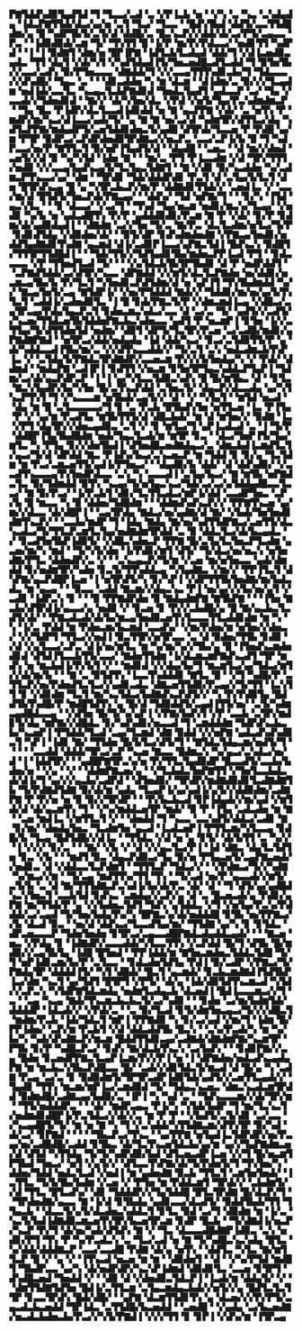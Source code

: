 ▛▇▜▟▟▚▟▉▜▄▟▜▟▝▜▝▜▃▃▞▃▟▝▃▝▞▛▐▃▙▝▅▝▝▞▚▝▃▝▚▃▝▃▚▟▄▟▄▝▐▟▃▛▇▜▜▟▞▟▃▞▄▞▅▝▃▜▝▜▃▞▝▜▃▃▝▝█▟▚▜▙▟▝▟▟▜▞▃▃▜▜▟█▟▆▞▄▝█▝▚▟▛▜▙▜▞▃▜▞▟▝▟▟█▞▃▝█▃▚▃▛▞▞▟▟▞▟▞▃▞▛▜▞▃▄▃▃▝▛▃▝▝▐▟▉▟▉▟▞▃▆▝▜▞▝▜▚▜▜▝█▝▐▞▛▝▆▞▛▞▛▟▃▃▞▝▅▟▊▜▜▝▚▟▛▟▝▝▐▝▐▝▉▟▇▜▝▟▆▞▅▝█▛▐▛▇▝▐▟▜▃▙▜▃▟▄▟▝▟▟▞▜▝▞▟▐▃▅▟▉▃▄▟▃▝▜▜▝▟▄▜▝▞▟▞▚▜▝▞▚▟▜▟▄▟▐▜▞▜▅▃▅▟█▃▟▜▃▟▟▝▜▝▉▜▅▜▙▞▞▃▃▞▃▟▚▝▉▞▛▜▅▃▃▃▝▟▇▟▟▞▜▝▞▞▃▃▄▜▜▜▚▟▊▃▙▞▜▝▜▟▃▃▃▞▞▟▚▟█▞▝▜▄▃▝▃▝▝▝▟▊▃▟▟▅▝▚▝▆▝▟▃▆▝▝▟▐▟▆▞▃▝▉▞▞▞▜▃▄▟▆▝▅▟▐▟▞▃▃▜▃▝▚▃▄▃▜▃▙▛▇▟▊▟▝▜▅▟▃▜▄▟▜▝▄▟▃▃▛▝▃▞▝▜▄▝▞▃▃▟▞▞▜▟▅▟▊▟▝▝▇▞▞▝▟▞▚▜▅▞▟▃▝▞▛▟▝▞▅▜▞▜▄▞▛▃▚▟▆▟▆▃▛▝▝▜▄▝█▃▝▛▐▟▛▞▟▃▜▃▃▟▐▟▊▟▟▝▅▝▇▝▄▃▛▛▇▝▞▟▞▝▃▝▅▜▚▝▛▝▆▟▛▞▆▞▚▃▞▟▐▃▃▞▄▟▞▜▞▝▄▝▇▝▇▝▅▞▃▞▟▝▚▟▆▜▛▞▟▜▜▃▞▟▄▝▚▟▜▃▛▛▇▞▆▟▄▟▛▜▞▃▅▜▟▟▊▟▅▃▜▞▄▟█▝▟▜▛▟▞▜▃▃▅▝▛▝▛▟█▝▄▞▆▝▛▜▛▝▉▟▛▃▞▃▛▟▛▟▅▟▉▜▛▟▇▃▞▞▅▃▛▃▝▃▃▞▃▛▐▞▙▝▉▝▜▝▚▟▛▃▃▞▅▞▛▝▇▜▜▃▜▝▉▞▅▛▐▜▄▟▜▞▟▝▝▟▄▟█▝▝▃▅▃▝▝▟▝▆▞▞▟▅▟▝▃▅▜▞▞▟▝▉▝▚▞▚▜▟▝▐▟▅▝▇▝▝▝▆▞▃▝▛▜▝▛▐▃▃▟▆▝▞▟▝▜▛▞▜▜▜▞▅▟▉▝▞▞▃▃▄▜▄▟▚▃▄▜▞▜▃▜▄▃▜▟▇▜▝▝▇▝▞▟▊▝▉▞▚▃▟▟▅▝▚▞▃▟▆▃▛▜▚▃▃▞▄▞▝▟▆▝▝▜▛▟▊▝▜▟▞▟▟▟▛▟▊▝▛▃▜▝▟▝▃▜▄▞▙▜▃▜▝▟▅▝█▜▛▟▚▃▄▝█▝▄▝▚▜▛▃▙▃▛▞▆▞▛▝▟▟▇▟▊▜▜▟▞▞▝▃▅▟▐▃▝▞▝▃▃▞▆▞▟▝█▜▟▜▞▜▅▃▛▟▞▛▇▃▄▞▝▝▟▟▚▞▝▜▟▝▅▛▇▞▜▝▝▝▊▞▚▝▐▜▟▝▄▃▚▜▃▝▝▝▊▝▟▃▃▞▝▞▃▞▜▝▝▜▚▟▝▜▄▞▅▃▆▝▅▟▊▞▆▃▚▞▜▃▄▞▝▞▅▟▊▝▚▞▙▝▅▝▄▟▃▟█▜▚▝▛▞▛▝▄▟▟▟▉▟▊▞▛▃▆▝▇▝▛▝▞▟▞▝▊▞▛▝▊▟▆▞▟▞▄▟▉▟▄▟▐▝▝▟▇▟▆▝▃▞▞▜▅▝▜▞▃▝▇▞▛▃▝▟▃▜▃▟▆▞▅▜▃▞▜▞▛▝▊▟▊▟▜▟▄▝▞▟▉▟▅▞▟▞▝▝▉▜▞▟▛▝▊▟▚▟▆▟▅▟▇▝▞▛▇▃▄▜▅▟▊▞▅▟▟▜▄▟▇▟▊▜▚▟▇▝▄▃▆▟▝▟▐▞▃▟▊▛▐▃▃▞▄▛▇▃▜▟▐▝█▟▚▃▚▝▉▟█▜▞▜▜▜▛▜▜▟█▟▐▝▝▝▜▟▞▜▜▞▞▜▟▜▄▟▊▜▙▞▆▟▅▃▛▛▐▃▟▝▛▜▝▝▊▟▃▃▃▃▝▞▛▝▜▜▅▟▜▃▟▝▜▞▝▝▝▞▄▜▟▃▙▜▙▜▛▜▙▟▊▝▟▝▛▝▅▟▛▟▟▜▝▝▃▛▇▟▜▟▟▞▃▞▟▜▛▞▚▃▃▝▟▛▇▟▟▝▞▞▆▜▞▟▃▜▃▛▇▟▅▝▅▞▟▟▊▞▅▃▆▃▄▜▙▞▙▝▛▞▜▃▜▝▚▜▅▟▊▃▛▟▜▟▆▞▟▝▅▝▄▛▐▜▝▜▚▜▙▟▆▟▟▝▚▞▞▝▇▃▄▜▅▜▞▃▄▝▇▜▟▛▐▞▝▞▅▞▛▜▟▟▟▝▇▟▞▞▝▜▟▟▊▞▆▞▅▞▄▞▙▜▚▜▃▜▝▃▟▟▐▞▃▟▅▟▉▜▃▝▐▝█▝▊▟▞▛▇▃▜▞▛▝▞▟▆▃▆▟▐▃▄▝▞▟█▃▞▃▄▜▛▃▄▞▛▟▄▜▄▃▛▃▜▝▊▟▅▃▆▃▚▟▃▞▃▃▝▟▝▃▞▃▝▜▞▝▄▟▜▞▞▃▟▜▞▞▚▃▅▞▜▜▟▃▅▜▙▜▟▟▅▛▇▃▙▃▚▟▅▃▃▝▄▟▜▝▛▝▅▃▆▛▐▝▊▜▅▝▐▞▞▃▜▜▄▞▜▞▟▜▜▟▅▜▟▝▅▟▆▞▝▟▉▜▝▟▛▜▞▜▃▜▛▞▛▃▅▝▃▞▃▟█▞▆▟▊▞▄▛▇▟▇▛▇▟▝▝▅▜▛▃▞▟▟▞▅▟▄▟▄▝▐▟▝▟▟▞▚▃▞▝▊▃▞▃▜▟▉▜▜▞▛▝▄▝▟▞▚▟▟▃▃▟▐▜▙▞▆▞▃▝▞▞▟▜▚▃▃▟▟▞▞▝▜▞▃▜▝▃▚▝▅▟▃▟▆▃▙▜▚▛▐▃▝▞▝▃▜▟▄▜▞▛▇▟▃▜▛▟▇▟▛▞▃▃▅▃▆▝▛▞▞▞▙▜▅▟▄▞▚▝▞▝▛▟▞▝▟▟▆▟▝▝▆▟▄▛▇▝▃▟▐▛▐▝▊▟▜▜▝▞▅▃▆▝▊▜▅▜▛▜▄▃▚▟▟▃▛▜▄▛▐▝▜▟▆▞▃▞▟▞▄▃▛▟▛▃▛▝▐▝▐▝▄▞▚▜▃▃▜▟▉▃▚▟▚▝█▝█▞▆▜▙▃▝▟▝▝▊▜▃▝▇▃▚▜▄▟▛▞▙▞▚▜▅▝█▞▃▜▚▃▛▟▟▝▃▜▅▃▜▞▝▟▄▃▛▞▟▃▃▟▄▝▄▞▚▜▚▃▛▜▚▜▝▜▝▞▚▃▃▃▆▝▅▜▙▟▞▃▄▜▞▞▝▟▝▝▞▝▚▜▄▜▝▝▆▜▟▝▅▃▟▝▝▟▄▝▆▝█▝▃▜▃▃▃▃▃▞▜▝▊▝▃▝▛▃▙▝█▜▙▟▚▜▅▝▅▜▜▃▅▝▐▃▝▛▐▜▄▝▛▝▞▝▄▞▆▝▛▃▟▜▄▝▆▜▙▜▜▜▞▟▝▟█▃▙▟▞▝▆▝▟▝▆▜▅▞▞▝▉▟▇▝▐▃▝▞▛▜▝▟▄▜▛▞▞▟▅▃▄▟▉▃▝▃▜▝▞▝▊▝▆▜▃▞▜▝▄▛▐▃▟▃▟▝▃▝▐▝▜▞▛▝▟▟█▛▐▜▄▜▙▟█▟▆▝▅▟▞▜▄▃▜▃▟▞▆▝▆▜▛▝▊▃▝▝▟▃▞▜▅▛▐▜▞▜▄▞▆▜▃▝▚▝▛▜▄▝▊▞▞▟▅▜▙▟▐▝▟▜▅▟█▃▅▟▇▟▄▃▞▃▝▟▆▃▙▟▐▃▆▟▜▃▜▞▄▃▞▜▞▟▝▟▛▟▟▝▇▃▝▛▐▟▚▞▙▃▞▃▚▃▅▃▛▝▆▝▜▟▟▝▊▝▊▞▄▝▜▃▜▟▆▝▆▝▛▃▞▃▆▃▅▜▜▞▄▟▐▞▛▜▅▃▞▝▝▟▄▟▉▞▙▝▟▟▞▝▟▝▟▟▚▟▉▞▝▞▃▃▟▜▚▃▃▃▄▜▚▜▅▟▛▟▃▃▝▃▚▝▚▝▃▃▃▟▐▝▃▜▄▞▙▃▞▝▇▝▆▜▙▝▅▛▇▟▃▜▃▝▉▞▜▟▆▟▟▝▉▜▚▝▚▃▄▞▜▞▅▜▄▃▚▃▞▜▟▞▃▞▃▞▄▜▟▟▄▟█▃▃▜▃▃▞▝▇▝▉▞▛▃▞▝▐▞▛▃▙▜▝▟▊▞▜▃▜▜▃▟▃▞▆▛▐▞▟▟▝▃▃▟▛▜▅▃▝▃▛▞▙▝█▝▆▃▃▝▚▝▉▝▟▟▅▞▜▟█▟▆▝▝▝▟▟▆▟▚▟▚▃▛▞▞▝▛▛▇▜▚▃▅▝▄▞▆▞▞▟▃▃▝▟▞▟█▛▐▝▝▃▄▜▛▟▄▝▇▟▃▞▅▞▄▟▇▞▟▝▇▞▝▞▙▟▞▜▅▜▅▟▊▟▇▜▚▃▛▞▝▝▃▃▙▞▆▟▛▝▜▝▐▟▄▝▇▟▄▝▇▞▅▞▚▟▜▜▟▛▇▃▞▃▅▜▜▞▟▃▚▃▟▃▞▜▞▜▜▃▛▃▆▜▃▜▄▞▅▟▇▟▆▜▛▟▟▝▃▝▉▝▟▟▃▜▃▞▟▞▙▃▄▟▃▝▞▝▊▃▟▜▅▜▙▛▐▟▉▜▞▝▞▟█▃▚▟▅▃▛▝▛▛▇▝█▞▃▜▄▜▃▜▅▃▛▜▃▟▆▝▄▃▅▞▆▞▚▝▆▟▝▝▜▞▚▜▞▟▅▝▐▞▛▟▊▞▆▜▝▟▜▞▝▜▞▟▃▞▅▞▅▃▚▝▅▜▅▟▇▞▛▜▃▝▟▟▅▟▛▞▃▝▞▝▝▃▚▃▄▃▛▞▜▞▆▝▞▃▅▝▆▞▅▜▅▃▃▝▄▟▞▟▆▟▟▝▊▞▅▟▆▜▛▞▚▟▅▝▊▃▜▞▜▜▚▟▟▃▄▝▚▜▄▟▇▃▝▞▆▞▞▝▛▛▐▜▃▜▝▟▚▛▇▞▄▃▛▟█▛▐▃▅▝▐▝▅▜▛▟▜▞▚▝▊▞▚▛▐▝▞▟▛▜▜▜▙▜▅▟▇▞▆▞▙▟▃▟▃▝▆▝▄▃▄▝▝▝▉▃▃▝▃▟▟▝▇▃▆▞▞▟▄▃▚▃▝▛▐▝▅▞▄▞▞▞▙▞▅▞▄▜▝▞▃▟▊▝▐▟▛▃▚▝▊▝▝▝▉▝▛▛▇▟▛▟▅▝▉▝▇▟▄▟▆▛▇▝▇▜▙▛▇▝▝▝▐▜▅▝▇▃▙▞▟▜▛▟▐▞▄▃▃▞▄▝▅▟▉▝▞▝▊▃▅▝▊▝▛▞▞▃▙▟█▞▄▝█▝▇▞▄▃▙▃▜▃▟▜▞▟▞▝▝▛▇▃▟▃▟▞▟▞▙▞▆▃▄▜▅▟▉▃▅▜▚▜▃▃▃▜▜▃▟▟▊▟▆▝▆▝▚▝▚▝▐▞▃▝▛▟▟▝▆▝▛▟▅▃▆▞▙▃▆▟▝▃▃▟▚▞▝▞▆▞▛▟▅▞▆▝▅▜▅▞▞▟▅▃▞▝▞▞▜▟▛▜▝▜▜▃▞▞▅▟▐▝▉▃▜▜▛▞▅▜▛▃▃▝▃▝▟▝▉▟▅▞▜▜▙▝▊▟▉▝▞▟▝▞▄▜▃▃▞▃▛▃▝▟▐▞▅▞▆▜▃▝▆▝▚▞▆▞▚▞▞▜▙▞▄▝█▝▐▜▅▟▚▃▆▟▅▟▊▟▝▟▜▟▐▜▃▃▙▜▜▞▃▃▞▝▇▟▅▜▜▟▆▝▐▞▟▃▆▃▆▛▇▟▚▃▟▜▝▜▛▝▆▟▚▝▅▝▆▃▙▟▐▞▛▞▙▜▝▞▝▝▆▟▊▟▝▞▞▟▄▞▙▞▜▝▆▃▆▜▃▞▄▞▜▟▃▞▆▜▞▞▟▞▆▞▙▝▝▝▇▝▃▝▉▜▟▜▚▝▐▃▃▜▚▟▟▟▊▝▇▜▃▝█▝▝▞▜▝▚▟█▞▛▝▃▜▜▃▛▞▅▞▛▟▅▟▜▃▜▃▞▞▄▟▊▃▟▃▝▟▇▃▅▜▜▟▉▞▛▃▄▞▞▜▞▜▜▝▐▃▚▜▜▝▊▝▞▟▊▟▆▝▜▃▜▝▆▞▚▃▜▟▃▞▙▟▇▟▚▃▛▟▜▞▞▝▚▝▛▞▛▟▉▜▄▝█▟▟▜▙▜▚▟█▞▛▝▆▟█▜▟▜▚▝▄▝█▞▟▝▜▟▉▟▟▜▞▃▄▟▐▜▜▞▅▞▝▃▜▞▚▟▆▃▄▟█▟▃▃▄▝▝▞▟▜▅▝█▞▜▞▚▞▄▛▐▝▞▛▇▞▙▟▚▜▝▞▛▝▃▃▙▝▃▜▛▞▆▟▊▜▞▟▄▝▆▛▇▞▞▟█▟▃▝▊▞▚▟▚▟▊▞▅▃▃▟▝▜▝▃▆▟▟▟▆▝▜▟▛▟▚▃▙▃▙▞▚▃▅▛▐▝▛▜▟▟▞▜▃▟▝▃▄▞▜▃▆▟▝▟▇▝▉▟▟▝▞▞▅▛▇▝▄▟▃▟▚▟▚▟▉▃▜▝▚▛▐▝▐▟▊▝▇▞▝▜▜▟▅▝█▞▙▜▃▞▟▜▞▜▝▝▇▜▟▃▜▟▄▃▆▞▅▟▜▞▜▝▝▝▝▝▃▃▟▟▝▟▟▟▞▜▛▃▞▃▛▝▚▃▅▝▇▃▃▝█▟▆▃▚▝▚▞▄▃▞▃▚▟▃▞▅▞▟▝▐▝▐▟▟▜▛▞▝▝▄▟█▛▇▜▛▃▚▞▅▝▛▞▜▜▃▜▄▟▉▟▛▝█▃▃▟▜▞▃▃▙▞▙▟▅▞▅▝▝▞▄▝▝▞▝▝▟▟▆▛▇▃▅▞▄▝▝▞▜▃▙▟▃▜▅▛▇▜▜▝▞▜▅▜▃▃▙▟▃▟▞▟▐▞▜▝▄▞▞▞▄▃▙▞▃▟▛▟▝▝▟▜▅▟▉▞▝▜▛▟▛▞▆▟▇▟▉▟▊▜▃▟▇▟▇▜▙▝▜▞▛▟▇▟▜▟▇▝▉▞▟▞▆▝▄▟▄▝▜▃▄▛▐▞▄▞▄▟▐▞▄▜▞▞▟▟▉▟▆▞▃▟▇▛▇▝▛▝▛▞▅▝▅▝▉▝▉▞▞▜▛▟▛▝▝▝▛▞▙▃▙▃▟▝▊▛▐▟▄▟▞▞▆▞▄▟▝▞▆▜▟▞▟▝▟▞▄▃▆▜▚▝▜▝▝▞▚▞▆▟▟▃▅▜▛▝▆▟▞▝▉▝▛▝▐▜▄▝▃▟▃▟▅▝▆▝▇▝▝▃▅▝▆▟▐▃▝▞▆▜▜▃▜▝▞▝▝▟▅▟▟▝▜▝▚▃▃▝▃▃▚▟▜▞▟▟▃▞▃▟▊▝▇▝▊▞▆▞▝▟▅▟▄▜▅▃▝▜▃▟▆▜▅▝▄▃▟▝▐▃▟▃▅▛▐▝▛▜▜▃▆▞▚▜▃▃▄▝▊▟█▞▙▝▜▃▄▝█▟▜▟█▞▞▟▐▃▝▝▜▜▟▃▝▞▟▝▅▝▄▝▊▜▞▝▟▞▙▜▜▝▃▝▚▞▞▝▐▝▞▞▞▝▊▞▃▝▝▝▇▞▝▞▙▝▞▝▟▝▞▞▄▃▜▃▞▛▐▝▐▟▝▟▇▃▝▟▄▜▃▜▟▜▅▝▊▃▝▞▙▝▝▝▆▟▜▝▉▃▝▟▄▃▛▟▉▃▞▜▄▝▉▞▅▝▛▜▄▃▅▜▞▃▄▛▇▃▅▟▞▞▅▟▊▃▝▟▝▞▟▟▃▃▜▃▛▟▆▜▝▝▜▜▜▃▛▝▜▟▃▞▞▝▝▞▛▟▆▃▞▜▞▞▚▟▇▝▚▞▆▃▞▞▆▝▝▜▞▃▄▝▆▟▜▜▚▞▜▜▝▜▚▝▝▜▞▃▟▝▅▞▛▝▄▃▃▟▞▞▆▜▞▃▜▞▙▝▃▝▟▝▇▞▜▜▜▟▇▃▛▃▚▟▐▞▙▞▟▞▛▃▝▟▞▝▟▝▝▜▝▟▜▞▄▞▄▟█▟▚▃▚▜▅▃▜▝▃▃▙▜▟▝▊▟▚▃▝▃▆▟▄▞▞▃▛▞▄▝▟▝▃▝█▃▅▃▟▞▄▝▛▟▊▞▄▛▇▝▆▞▜▜▟▞▛▝▄▝▞▞▙▟▅▃▜▟▜▝▜▟▚▝▄▜▟▟▃▝▞▜▝▞▅▜▄▞▛▃▚▞▛▟▟▟▞▃▞▃▄▟▝▜▞▜▅▞▙▟▄▜▚▞▚▝█▛▇▃▚▞▟▞▅▟▟▟█▝▊▜▙▝▅▞▛▛▇▃▞▞▙▝▟▃▟▝▉▃▝▝▅▞▟▝▟▟▚▃▞▜▃▃▟▜▄▞▆▞▝▜▜▟▇▝▄▞▚▝▊▝▊▜▟▃▝▟▛▃▅▃▃▃▛▝▜▟▅▜▅▟▅▝▊▜▛▃▞▃▄▃▃▟█▛▇▟▃▟▄▟▟▃▄▟▞▝▝▝▇▃▅▝▅▃▝▞▛▟▄▝▊▝▐▟▇▟▛▞▃▃▃▟▟▞▚▜▃▃▜▜▚▝▞▃▛▟▟▝█▞▜▝▟▜▙▝█▞▆▟▉▞▞▃▄▜▙▜▄▝▐▟█▝█▜▅▟▝▝▛▛▐▟▟▞▆▝▇▜▅▃▆▟▅▃▜▟▟▃▜▟█▝▜▞▜▝▅▛▐▟▊▃▆▞▙▞▛▝▃▜▃▃▝▝▊▟▃▟▅▜▟▜▄▝▛▟▐▝▉▞▃▟▛▝▞▛▇▃▞▜▞▛▇▟▄▜▛▝▟▟▟▟▐▜▞▝▚▜▝▟█▟▞▝█▃▜▝▄▃▆▟▞▝▊▃▙▃▆▟▇▟▐▜▟▜▙▛▐▃▞▟▆▝▚▃▜▝▄▞▜▟▜▝█▜▛▜▝▞▛▜▞▝▟▞▄▝▐▟▞▟▉▜▟▜▚▃▆▃▟▝▚▜▟▞▞▃▛▃▚▝▚▜▟▛▇▜▟▃▆▟▄▝▅▟▆▜▃▟▄▃▙▝▟▃▅▟▐▝█▟▐▃▃▃▆▃▞▞▜▝▃▝▝▃▄▝▚▃▄▝▇▟▞▜▚▃▆▃▙▃▙▃▜▞▃▞▚▟▉▝▝▝▊▟▅▝▃▞▆▞▙▟▆▜▟▞▟▟▟▟▛▝▐▟▃▟▞▞▝▞▛▟▞▃▝▝▃▝▉▞▜▃▟▝▊▜▞▟▆▜▅▃▄▃▞▜▞▞▞▟█▃▜▝▆▟▆▞▛▃▙▝▐▟▞▜▟▃▜▝▆▛▐▝▛▛▇▟▉▝▚▝▊▞▃▞▄▟▝▞▆▞▜▝▐▟▆▝█▞▛▛▐▟▅▞▝▃▛▞▆▝▛▃▙▜▝▞▟▝▟▟▃▟▟▜▙▝█▃▚▝▝▃▚▞▛▃▟▞▚▝▆▝▚▞▙▞▚▝▚▟▞▟▚▟▇▃▛▞▆▃▆▝█▟▟▜▜▟▊▃▄▞▃▟▇▟▞▟▇▟▆▛▇▞▚▃▆▜▛▝▛▜▙▝▊▞▛▝▚▟█▃▛▃▞▝▊▟▚▝▇▞▟▃▙▜▚▃▚▝▃▞▙▟▚▝▝▝▊▟▊▛▇▞▞▃▄▝█▟▅▝▊▃▅▟▛▛▇▃▜▃▄▛▐▃▆▞▛▞▞▛▐▝▅▝▐▝▟▛▇▟▅▞▅▟▃▟▚▃▄▟▄▛▇▝▆▝▆▃▙▃▚▜▙▃▛▟█▃▃▝█▞▝▃▟▞▞▟▊▜▟▃▜▞▆▃▟▝▟▝█▞▄▝▚▝▃▟▇▝▛▃▄▝▃▞▃▝▊▝▉▟▉▟▆▜▞▜▛▜▛▃▟▛▐▟▉▜▟▞▄▟▜▞▞▃▅▜▜▃▄▟▞▞▝▜▄▟▊▝▜▜▚▝▆▃▆▞▆▛▐▃▞▃▆▟▉▟▝▜▞▝▜▟▄▃▚▃▅▃▝▟▆▃▚▃▟▃▆▜▛▟▟▝▉▟▆▟█▞▃▟▇▃▄▞▙▟▉▞▃▝▐▛▐▝▚▝▚▟▝▃▝▝▜▟▚▃▃▃▆▞▞▟▞▜▛▞▆▝▝▜▜▞▅▟▟▟▛▃▝▝▝▟▞▝▆▟▛▃▄▃▝▛▐▞▚▝▚▜▟▞▙▟▛▝▜▝▆▞▜▃▚▃▜▞▅▟▆▟▊▟█▛▐▞▛▃▜▟▃▞▞▟▞▞▃▝▆▝▛▝▛▝▝▞▙▟▜▞▃▜▞▟▊▝▃▞▃▃▝▞▚▃▄▟█▜▞▜▞▝▆▝▅▝▇▝▚▝▜▝▞▃▚▟▟▞▚▜▜▟▇▃▆▞▟▜▚▜▛▝▉▞▚▟▝▟▞▃▞▝▊▛▇▟▝▝▝▝▝▜▙▃▛▃▞▜▚▃▝▝▄▞▛▛▇▝▅▜▄▟▐▃▜▟▛▟▛▞▅▞▛▃▄▞▅▞▃▟█▟█▞▃▟▟▝▊▜▙▃▝▟▞▜▃▜▚▃▅▜▟▃▙▞▄▞▆▝▄▞▞▜▄▛▇▟▆▃▅▞▟▝▟▜▟▝▚▜▜▟▄▝▜▞▜▞▚▟▛▟▉▞▙▟▝▟▜▃▅▃▟▛▐▃▅▝▞▞▜▝█▞▅▃▆▜▛▜▙▟▝▜▅▃▞▝▅▜▝▞▄▜▞▞▝▟▜▃▃▜▚▛▇▞▟▞▜▞▛▟▅▜▞▜▝▜▚▜▅▞▚▝▟▟▅▞▜▟▟▝▅▟▃▜▃▟▝▞▅▟▐▝▆▝▄▟▅▟▇▝▉▃▙▝▜▜▃▜▝▃▆▜▅▜▅▟▞▝▐▃▜▜▃▝▜▞▙▜▙▞▙▟▆▝▞▃▅▝▞▝▛▜▅▝▆▝▛▟▟▃▆▜▝▜▛▟▞▞▝▃▙▟▆▜▞▞▟▝▜▜▃▝█▜▃▟▚▞▝▟▊▝▜▟▟▟▛▞▞▜▄▜▟▟█▝█▜▃▜▛▟▇▝█▞▟▃▛▞▜▝▝▜▛▟▅▟▇▞▄▃▃▝▇▝▐▞▟▝▊▜▙▟▄▝▄▟▊▃▃▞▟▃▟▜▞▝▉▟▟▜▙▟▞▜▜▝▜▜▄▃▙▝▝▟▃▃▜▞▄▜▞▟▃▟▅▃▚▟▟▃▜▝▊▜▃▝▉▟▝▃▞▜▝▟▉▟▆▝▆▝▐▞▃▝▚▃▜▞▙▟▐▟▇▟▉▃▆▃▅▜▚▜▛▞▙▃▅▜▛▃▆▝▊▟▛▝█▃▙▝▝▜▞▟▇▟▐▞▅▃▛▞▚▃▛▝▛▞▜▝▟▞▅▞▚▟▞▟▜▟▚▝▇▝▞▝▜▃▝▟▃▃▃▟█▟▇▛▐▟▉▃▝▃▚▝▅▟▊▞▛▜▝▜▚▝▛▝▚▞▛▃▟▃▚▝▃▝▜▃▞▃▟▝▅▝▇▝▜▞▚▟█▃▚▃▚▟▄▝█▜▃▝▚▞▟▟▞▟▟▟▇▃▛▝▃▃▞▃▃▟█▝▛▟▇▝▟▞▄▝▅▜▚▝▝▟▟▜▃▝▚▜▃▝▇▞▆▜▜▃▛▝█▝▞▝▄▝▞▝▐▜▚▃▟▝▅▃▅▝▆▝▆▝▝▟▉▟▅▜▝▝▟▝▝▞▚▞▛▜▟▝▆▟█▜▝▜▙▟▛▃▃▝▄▞▚▝▟▞▅▟▛▟▛▞▚▃▚▛▐▟▆▟▝▟▉▟▊▜▃▝▃▃▅▝▊▜▛▜▝▟▚▟█▃▅▟▝▜▅▟▟▝▞▝▝▟▉▝▟▝▞▟▅▟▉▃▜▟▃▛▐▝▐▃▟▞▆▝▟▟▄▜▞▝▞▝▝▟▆▜▜▟▇▜▟▜▅▝█▟▐▞▃▜▜▃▆▝▃▜▄▃▆▟▄▃▙▟▞▞▅▜▞▞▄▝█▟▜▃▜▃▜▜▛▝▊▃▃▜▛▟▚▝█▟▞▟█▞▝▝▄▛▇▝▟▃▆▜▜▟▊▜▚▝▄▝▟▃▅▞▞▞▛▞▛▜▞▃▄▃▟▃▙▃▅▟▟▝▜▛▐▟▃▝▃▜▜▟█▞▙▃▅▟▟▝▝▃▅▟█▝▝▞▄▟▄▝▃▞▙▃▅▟▇▞▅▃▟▃▙▟▅▃▙▞▛▃▞▞▚▜▞▛▇▟▐▝▞▞▞▜▜▝▊▝▊▛▐▝▞▟▚▞▆▝▐▜▛▃▄
